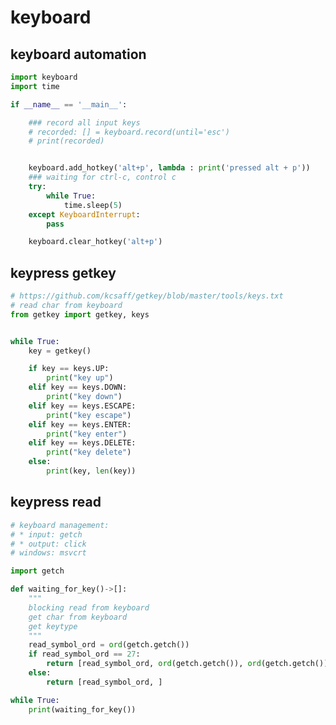# keyboard

## keyboard automation

<!-- MARKDOWN-AUTO-DOCS:START (CODE:src=../../python/keyboard/keyboard-automation.py) -->
<!-- The below code snippet is automatically added from ../../python/keyboard/keyboard-automation.py -->
```py
import keyboard
import time

if __name__ == '__main__':

    ### record all input keys
    # recorded: [] = keyboard.record(until='esc')
    # print(recorded)


    keyboard.add_hotkey('alt+p', lambda : print('pressed alt + p'))
    ### waiting for ctrl-c, control c
    try:
        while True:
            time.sleep(5)
    except KeyboardInterrupt:
        pass

    keyboard.clear_hotkey('alt+p')
```
<!-- MARKDOWN-AUTO-DOCS:END -->



## keypress getkey

<!-- MARKDOWN-AUTO-DOCS:START (CODE:src=../../python/keyboard/keypress-getkey.py) -->
<!-- The below code snippet is automatically added from ../../python/keyboard/keypress-getkey.py -->
```py
# https://github.com/kcsaff/getkey/blob/master/tools/keys.txt
# read char from keyboard
from getkey import getkey, keys


while True:
    key = getkey()

    if key == keys.UP:
        print("key up")
    elif key == keys.DOWN:
        print("key down")
    elif key == keys.ESCAPE:
        print("key escape")
    elif key == keys.ENTER:
        print("key enter")
    elif key == keys.DELETE:
        print("key delete")
    else:
        print(key, len(key))
```
<!-- MARKDOWN-AUTO-DOCS:END -->



## keypress read

<!-- MARKDOWN-AUTO-DOCS:START (CODE:src=../../python/keyboard/keypress-read.py) -->
<!-- The below code snippet is automatically added from ../../python/keyboard/keypress-read.py -->
```py
# keyboard management: 
# * input: getch
# * output: click
# windows: msvcrt

import getch

def waiting_for_key()->[]:
    """
    blocking read from keyboard
    get char from keyboard
    get keytype
    """
    read_symbol_ord = ord(getch.getch())
    if read_symbol_ord == 27:
        return [read_symbol_ord, ord(getch.getch()), ord(getch.getch())]
    else:
        return [read_symbol_ord, ]

while True:
    print(waiting_for_key())
```
<!-- MARKDOWN-AUTO-DOCS:END -->


